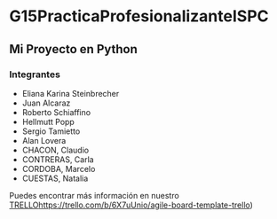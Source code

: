 # G15PracticaProfesionalizanteISPC

## Mi Proyecto en Python

### Integrantes

- Eliana Karina Steinbrecher
- Juan Alcaraz
- Roberto Schiaffino
- Hellmutt Popp
- Sergio Tamietto
- Alan Lovera
- CHACON, Claudio
- CONTRERAS, Carla
- CORDOBA, Marcelo
- CUESTAS, Natalia

Puedes encontrar más información en nuestro [TRELLO](https://trello.com/b/6X7uUnio/agile-board-template-trello)https://trello.com/b/6X7uUnio/agile-board-template-trello)
